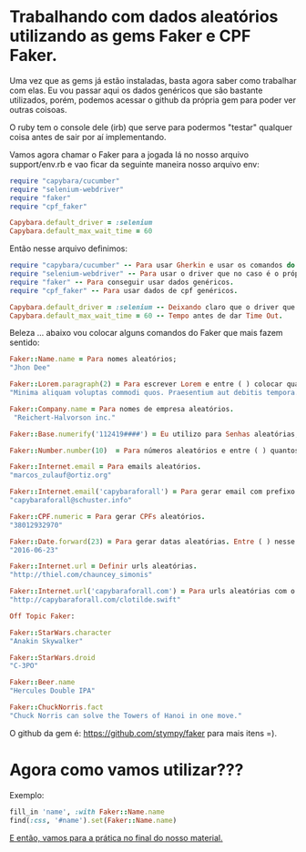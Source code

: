 # Trabalhando com dados aleatórios utilizando as gems Faker e CPF Faker.

Uma vez que as gems já estão instaladas, basta agora saber como trabalhar com elas. Eu vou passar aqui os dados genéricos que são bastante utilizados, porém, podemos acessar o github da própria gem para poder ver outras coisoas.

O ruby tem o console dele (irb) que serve para podermos "testar" qualquer coisa antes de sair por aí implementando.

Vamos agora chamar o Faker para a jogada lá no nosso arquivo support/env.rb e vao ficar da seguinte maneira nosso arquivo env:

```ruby
require "capybara/cucumber"
require "selenium-webdriver"
require "faker"
require "cpf_faker"

Capybara.default_driver = :selenium
Capybara.default_max_wait_time = 60
```

Então nesse arquivo definimos:

```ruby
require "capybara/cucumber" -- Para usar Gherkin e usar os comandos do Framework Capybara.
require "selenium-webdriver" -- Para usar o driver que no caso é o próprio Selenium Webdriver.
require "faker" -- Para conseguir usar dados genéricos.
require "cpf_faker" -- Para usar dados de cpf genéricos.
```

```ruby
Capybara.default_driver = :selenium -- Deixando claro que o driver que será rodado por baixo será o Selenium (em outro tópico eu lido com outras maneiras de trabalhar o driver, por exemplo, rodar em headles com webkit).
Capybara.default_max_wait_time = 60 -- Tempo antes de dar Time Out.
```
Beleza ... abaixo vou colocar alguns comandos do Faker que mais fazem sentido:

```ruby
Faker::Name.name = Para nomes aleatórios;
"Jhon Dee"

Faker::Lorem.paragraph(2) = Para escrever Lorem e entre ( ) colocar quantos parágrafos.
"Minima aliquam voluptas commodi quos. Praesentium aut debitis tempora. Eos labore accusantium ducimus. Voluptatem labore omnis vitae voluptas."

Faker::Company.name = Para nomes de empresa aleatórios.
 "Reichert-Halvorson inc."

Faker::Base.numerify('112419####') = Eu utilizo para Senhas aleatórias, "# é utilizado para números aleatórios.". Mas no caso, pra qualquer base numérica.

Faker::Number.number(10)  = Para números aleatórios e entre ( ) quantos números vc quer trabalhar.

Faker::Internet.email = Para emails aleatórios.
"marcos_zulauf@ortiz.org"

Faker::Internet.email('capybaraforall') = Para gerar email com prefixo específico entre ( ).
"capybaraforall@schuster.info"

Faker::CPF.numeric = Para gerar CPFs aleatórios.
"38012932970"

Faker::Date.forward(23) = Para gerar datas aleatórias. Entre ( ) nesse caso é para definir quantos dias a frente você quer definir e o faker vai gerar a data aleatória dentro desse período.
"2016-06-23"

Faker::Internet.url = Definir urls aleatórias.
"http://thiel.com/chauncey_simonis"

Faker::Internet.url('capybaraforall.com') = Para urls aleatórias com o prefixo definido entre ( ).
"http://capybaraforall.com/clotilde.swift"

Off Topic Faker:

Faker::StarWars.character
"Anakin Skywalker"

Faker::StarWars.droid
"C-3PO"

Faker::Beer.name
"Hercules Double IPA"

Faker::ChuckNorris.fact
"Chuck Norris can solve the Towers of Hanoi in one move."
```

O github da gem é: https://github.com/stympy/faker para mais itens =).

# Agora como vamos utilizar???

Exemplo:

```ruby
fill_in 'name', :with Faker::Name.name
find(:css, '#name').set(Faker::Name.name)
```
[E então, vamos para a prática no final do nosso material.](https://github.com/thiagomarquessp/capybara_for_all_p2/blob/master/mao_na_massa_faker.md)